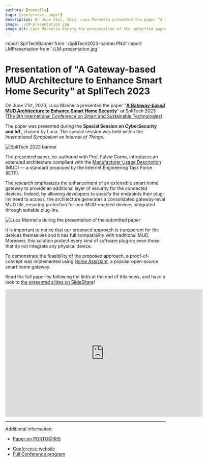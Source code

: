 ```yaml
---
authors: [mannella]
tags: [conference, paper]
description: On June 21st, 2023, Luca Mannella presented the paper "A Gateway-based MUD Architecture to Enhance Smart Home Security" at SpliTech 2023. The paper was presented during the Special Session on CyberSecurity and IoT, chaired by Luca.
image: ./LM-presentation.jpg
image_alt: Luca Mannella during the presentation of the submitted paper
---
```

import SpliTechBanner from './SpliTech2023-banner.PNG'
import LMPresentation from './LM-presentation.jpg'

# Presentation of "A Gateway-based MUD Architecture to Enhance Smart Home Security" at SpliTech 2023

On June 21st, 2023, Luca Mannella presented the paper "[**A Gateway-based MUD Architecture to Enhance Smart Home Security**](https://www.researchgate.net/publication/370609562_A_Gateway-based_MUD_Architecture_to_Enhance_Smart_Home_Security)" at SpliTech 2023 ([The 8th International Conference on Smart and Sustainable Technologies](https://2023.splitech.org)).

The paper was presented during the **Special Session on CyberSecurity and IoT**, chaired by Luca. The special session was held within the *International Symposium on Internet of Things*.

<p className="text--center"><img src={SpliTechBanner} alt="SpliTech 2023 banner"></img></p>

<!-- truncate -->

The presented paper, co-authored with Prof. Fulvio Corno, introduces an extended architecture compliant with the [Manufacturer Usage Description](https://www.rfc-editor.org/rfc/rfc8520.html) (MUD) — a standard proposed by the Internet Engineering Task Force (IETF).

The research emphasizes the enhancement of an extensible smart home gateway to provide an additional layer of security for the connected devices. Indeed, by allowing developers to specify the endpoints their plug-ins need to access, the architecture generates a consolidated gateway-level MUD file, ensuring protection for non-MUD-enabled devices integrated through suitable plug-ins.

<p className="text--center"><img src={LMPresentation} alt="Luca Mannella during the presentation of the submitted paper"></img></p>

It is important to notice that our proposed approach is transparent for the devices themselves and it has full compatibility with traditional MUD. Moreover, this solution protect every kind of software plug-in; even those that do not integrate any physical device.

To demonstrate the feasibility of the proposed approach, a proof-of-concept was implemented using [Home Assistant](https://www.home-assistant.io/), a popular open-source smart home gateway.


Read the full paper by following the links at the end of this news, and have a look to [the presented slides on SlideShare](https://www.slideshare.net/LucaMannella/a-gateway-based-mud-architecture-to-enhance-smart-home-security)!

<!-- original 476x400 -->
<p className="text--center">
<iframe src="https://www.slideshare.net/slideshow/embed_code/key/nHB5HJ7FDmWbdJ?hostedIn=slideshare&page=upload" width="620" height="400" frameborder="0" marginwidth="0" marginheight="0" scrolling="no"></iframe>
</p>

---

Additional information:

* [Paper on PORTO@IRIS](https://hdl.handle.net/11583/2978408)
<!-- * DOI: [10.3233/AISE210074](https://doi.org/10.3233/AISE210074) -->
* [Conference website](https://2023.splitech.org)
* [Full Conference program](https://2023.splitech.org/assets/SpliTech%20PROGRAM%20FINALNO%204.pdf)
